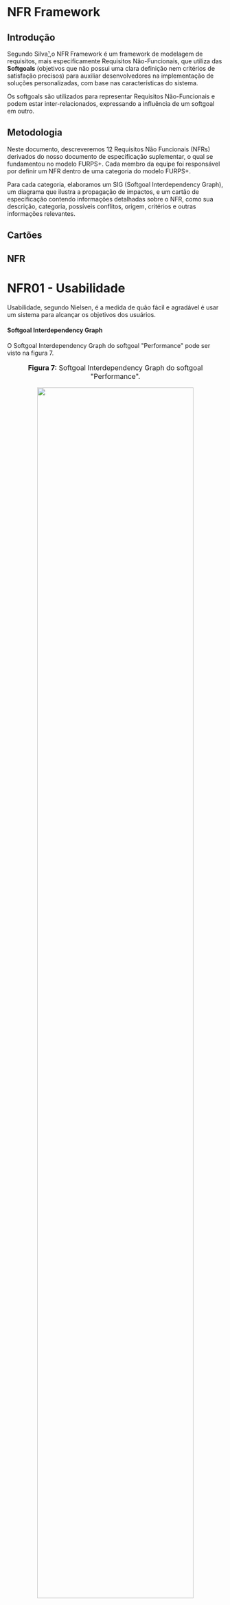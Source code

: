 # NFR Framework

## Introdução
Segundo Silva[¹](https://requisitos-de-software.github.io/2024.1-Consumidor.gov/Modelagem/Modelagem%20%C3%81gil/NFR/#referencias-bibliograficas),o NFR Framework é um framework de modelagem de requisitos, mais especificamente Requisitos Não-Funcionais, que utiliza das **Softgoals** (objetivos que não possui uma clara definição nem critérios de satisfação precisos) para auxiliar desenvolvedores na implementação de soluções personalizadas, com base nas características do sistema. 

Os softgoals são utilizados para representar Requisitos Não-Funcionais e podem estar inter-relacionados, expressando a influência de um softgoal em outro.

## Metodologia

Neste documento, descreveremos 12 Requisitos Não Funcionais (NFRs) derivados do nosso documento de especificação suplementar, o qual se fundamentou no modelo FURPS+. Cada membro da equipe foi responsável por definir um NFR dentro de uma categoria do modelo FURPS+.

Para cada categoria, elaboramos um SIG (Softgoal Interdependency Graph), um diagrama que ilustra a propagação de impactos, e um cartão de especificação contendo informações detalhadas sobre o NFR, como sua descrição, categoria, possíveis conflitos, origem, critérios e outras informações relevantes.

## Cartões

## NFR

# NFR01 - Usabilidade

Usabilidade, segundo Nielsen, é a medida de quão fácil e agradável é usar um sistema para alcançar os objetivos dos usuários.

#### Softgoal Interdependency Graph

O Softgoal Interdependency Graph do softgoal "Performance" pode ser visto na figura 7.

<div align="center">
<font size="3"><p style="text-align: center"><b>Figura 7:</b> Softgoal Interdependency Graph do softgoal "Performance".</p></font>

<img src="URL_DA_IMAGEM" style="width: 85%;">

<font size="3"><p style="text-align: center"><b>Fonte:</b> Seu Nome, Ano</p></font>
</div>

#### Propagação de Impactos

A propagação de impactos do softgoal "Performance" pode ser vista na figura 8.

<div align="center">
<font size="3"><p style="text-align: center"><b>Figura 8:</b> Propagação de impactos do softgoal "Performance"</p></font>

<img src="URL_DA_IMAGEM" style="width: 85%;">

<font size="3"><p style="text-align: center"><b>Fonte:</b> Seu Nome, Ano</p></font>
</div>

## Cartão de Especificação

Na tabela 1, temos o cartão de especificação do softgoal "Usabilidade".

<div align="center">
<p><b>Tabela 1:</b> Cartão de Especificação do Softgoal Usabilidade</p>
<table>
  <tr>
    <th>Tópico</th>
    <th>Informação</th>
  </tr>
  <tr>
    <td>ID do NFR</td>
    <td>NFR01</td>
  </tr>
  <tr>
    <td>Classificação</td>
    <td>Usabilidade</td>
  </tr>
  <tr>
    <td>Descrição</td>
    <td>O requisito "Usabilidade" refere-se à capacidade do sistema de entregar uma boa usabilidade para os usuários do aplicativo.</td>
  </tr>
  <tr>
    <td>Justificativa</td>
    <td>Uma boa Usabilidade é fundamental para garantir que os usuários possam utilizar o aplicativo com eficiência e garantir a satisfação do usuário, aumentando a acessibilidade e reduzindo erros.</td>
  </tr>
  <tr>
    <td>Origem do Requisito</td>
    <td>RNF2, RNF3, RNF4, RNF7, RNF8, RNF13, RNF18, RNF19</td>
  </tr>
  <tr>
    <td>Dependências</td>
    <td>Não foram identificadas restrições ou dependências específicas, mas a atualização da documentação deve ser planejada e coordenada com as versões do aplicativo.</td>
  </tr>
  <tr>
    <td>Prioridade</td>
    <td>O requisito de "Usabilidade" é de alta prioridade, uma vez que influencia diretamente a satisfação do usuário e a eficácia do aplicativo.</td>
  </tr>
  <tr>
    <td>Conflitos</td>
    <td>Não foram identificados conflitos.</td>
  </tr>
  <tr>
    <td>História</td>
    <td>26/05/2024</td>
  </tr>
</table>
<font size="3"><p style="text-align: center">Autor: CÉSAR, Julio. 2024</p></font>
</figure>

### NFR02 - Confiabilidade

Confiabilidade (Reliability) refere-se à capacidade do aplicativo de funcionar de forma consistente, estável e sem falhas, garantindo uma experiência positiva do usuário e a credibilidade do aplicativo.

#### Softgoal Interdependency Graph

O Softgoal Interdependency Graph do softgoal "Performance" pode ser visto na figura 7.

<div align="center">
<font size="3"><p style="text-align: center"><b>Figura 7:</b> Softgoal Interdependency Graph do softgoal "Performance".</p></font>

<img src="URL_DA_IMAGEM" style="width: 85%;">

<font size="3"><p style="text-align: center"><b>Fonte:</b> Seu Nome, Ano</p></font>
</div>

#### Propagação de Impactos

A propagação de impactos do softgoal "Performance" pode ser vista na figura 8.

<div align="center">
<font size="3"><p style="text-align: center"><b>Figura 8:</b> Propagação de impactos do softgoal "Performance"</p></font>

<img src="URL_DA_IMAGEM" style="width: 85%;">

<font size="3"><p style="text-align: center"><b>Fonte:</b> Seu Nome, Ano</p></font>
</div>

#### Cartão de Especificação
Na tabela 2, temos o cartão de especificação do softgoal "Confiabilidade".

<div align="center">
<p><b>Tabela 2:</b> Cartão de Especificação do Softgoal "Confiabilidade"</p>
<table>
  <tr>
    <th>Tópico</th>
    <th>Informação</th>
  </tr>
  <tr>
    <td>ID do NFR</td>
    <td>NFR02</td>
  </tr>
  <tr>
    <td>Classificação</td>
    <td>Confiabilidade</td>
  </tr>
  <tr>
    <td>Descrição</td>
    <td>O requisito "Confiabilidade" refere-se à capacidade do sistema de funcionar consistentemente, estável e sem falhas, garantindo uma experiência positiva do usuário e a credibilidade do aplicativo.</td>
  </tr>
  <tr>
    <td>Justificativa</td>
    <td>A Confiabilidade é fundamental para manter a satisfação do usuário, evitar interrupções inesperadas e garantir o funcionamento correto do aplicativo. Ela é essencial para a credibilidade do aplicativo.</td>
  </tr>
  <tr>
    <td>Origem do Requisito</td>
    <td><a href="https://requisitos-de-software.github.io/2023.2-Economia-DF/modelagem/especificacao-suplementar/">Especificação suplementar</a> e <a href="https://requisitos-de-software.github.io/2023.2-Economia-DF/elicitacao/requisitos-elicitados/">requisitos elicitados</a></td>
  </tr>
  <tr>
    <td>Dependências</td>
    <td>Não foram identificadas dependências específicas, mas a manutenção e atualização do aplicativo devem ser coordenadas com as versões lançadas.</td>
  </tr>
  <tr>
    <td>Prioridade</td>
    <td>O requisito de "Confiabilidade" é de alta prioridade devido ao seu impacto direto na satisfação do usuário e na credibilidade do aplicativo.</td>
  </tr>
  <tr>
    <td>Conflitos</td>
    <td>Não foi identificado nenhum conflito com outros requisitos.</td>
  </tr>
  <tr>
    <td>História</td>
    <td>26/05/2024</td>
  </tr>
</table>
</table>
<font size="3"><p style="text-align: center">Autor: CÉSAR, Julio. 2024</p></font>
</figure>

### NFR03 - Performance

Performance refere-se ao desempenho e tempo de resposta do sistema. É crucial que o sistema responda de maneira rápida e eficiente para garantir uma experiência satisfatória para o usuário. Na tabela 3 abaixo estão listados os requisitos não funcionais de performance do aplicativo.

#### Softgoal Interdependency Graph

O Softgoal Interdependency Graph do softgoal "Performance" pode ser visto na figura 7.

<div align="center">
<font size="3"><p style="text-align: center"><b>Figura 7:</b> Softgoal Interdependency Graph do softgoal "Performance".</p></font>

<img src="URL_DA_IMAGEM" style="width: 85%;">

<font size="3"><p style="text-align: center"><b>Fonte:</b> Seu Nome, Ano</p></font>
</div>

#### Propagação de Impactos

A propagação de impactos do softgoal "Performance" pode ser vista na figura 8.

<div align="center">
<font size="3"><p style="text-align: center"><b>Figura 8:</b> Propagação de impactos do softgoal "Performance"</p></font>

<img src="URL_DA_IMAGEM" style="width: 85%;">

<font size="3"><p style="text-align: center"><b>Fonte:</b> Seu Nome, Ano</p></font>
</div>

#### Cartão de Especificação

Na tabela 3, temos o cartão de especificação do softgoal "Performance".

<div align="center">
<p><b>Tabela 3:</b> Cartão de Especificação do Softgoal "Performance"</p>
<table>
  <tr>
    <th>Tópico</th>
    <th>Informação</th>
  </tr>
  <tr>
    <td>ID do NFR</td>
    <td>NFR03</td>
  </tr>
  <tr>
    <td>Classificação</td>
    <td>Performance</td>
  </tr>
  <tr>
    <td>Descrição</td>
    <td>Performance refere-se ao desempenho e tempo de resposta do sistema.</td>
  </tr>
  <tr>
    <td>Justificativa</td>
    <td>É crucial que o sistema responda de maneira rápida e eficiente para garantir uma experiência satisfatória para o usuário.</td>
  </tr>
  <tr>
    <td>Origem do Requisito</td>
    <td>Requisitos elicitados</td>
  </tr>
  <tr>
    <td>Dependências</td>
    <td>Não foram identificadas dependências específicas.</td>
  </tr>
  <tr>
    <td>Prioridade</td>
    <td>Alta prioridade, uma vez que influencia diretamente na satisfação do usuário.</td>
  </tr>
  <tr>
    <td>Conflitos</td>
    <td>Não foram identificados conflitos.</td>
  </tr>
  <tr>
    <td>História</td>
    <td>26/05/2024</td>
  </tr>
</table>
<font size="3"><p style="text-align: center">Autor: CÉSAR, Julio. 2024</p></font>
</figure>

### NFR04 - Suportabilidade

#### Cartão de Especificação

Na tabela 4, temos o cartão de especificação do softgoal "Suporte".

<div align="center">
<p><b>Tabela 4:</b> Cartão de Especificação do Softgoal "Suporte"</p>
<table>
  <tr>
    <th>Tópico</th>
    <th>Informação</th>
  </tr>
  <tr>
    <td>Identificador</td>
    <td>NFR04</td>
  </tr>
  <tr>
    <td>Classificação</td>
    <td>Suportabilidade</td>
  </tr>
  <tr>
    <td>Descrição</td>
    <td>O suporte de um sistema é relacionado ao nível de manutenção, configuração, compatibilidade e capacidade de expansão do sistema. Esses aspectos são cruciais para garantir que o sistema seja mantido, atualizado e capaz de atender às necessidades dos usuários.</td>
  </tr>
  <tr>
    <td>Justificativa</td>
    <td>É fundamental assegurar uma alta capacidade de suporte para garantir que o sistema permaneça funcional, seguro e eficiente ao longo do tempo. A manutenção adequada, a compatibilidade com diferentes dispositivos e sistemas operacionais, e a capacidade de expansão são aspectos essenciais para atender às demandas dos usuários e manter a relevância do sistema.</td>
  </tr>
  <tr>
    <td>Origem do Requisito</td>
    <td><a href="https://requisitos-de-software.github.io/2023.2-Economia-DF/modelagem/especificacao-suplementar/">Especificação suplementar</a> e <a href="https://requisitos-de-software.github.io/2023.2-Economia-DF/elicitacao/requisitos-elicitados/">requisitos elicitados</a></td>
  </tr>
  <tr>
    <td>Dependências</td>
    <td>Não foram identificadas restrições ou dependências específicas, mas a atualização da documentação deve ser planejada e coordenada com as versões do aplicativo.</td>
  </tr>
  <tr>
    <td>Prioridade</td>
    <td>O requisito de "Suporte" é de alta prioridade, para garantir a funcionalidade contínua e a relevância do sistema ao longo do tempo.</td>
  </tr>
  <tr>
    <td>Conflitos</td>
    <td>Não foi identificado nenhum conflito.</td>
  </tr>
  <tr>
    <td>História</td>
    <td>26/05/2024</td>
  </tr>
</table>
<font size="3"><p style="text-align: center"><b>Fonte:</b> <a href="https://github.com/gabrielrosa09">Gabriel Rosa</a>, 2023</p></font>
</div>

### NFR05 - Restrições de Design

#### Cartão de Especificação

Na tabela 8, temos o cartão de especificação do Softgoal "Restrições de Design".

<div align="center">
<p><b>Tabela 8:</b> Cartão de Especificação do Softgoal "Restrições de Design"</p>
<table>
  <tr>
    <th>Tópico</th>
    <th>Informação</th>
  </tr>
  <tr>
    <td>Identificador</td>
    <td>RNF05</td>
  </tr>
  <tr>
    <td>Classificação</td>
    <td>Restrições de Design</td>
  </tr>
  <tr>
    <td>Descrição</td>
    <td>O requisito "Restrições de Design" refere-se a limitações ou condições específicas que devem ser consideradas durante o processo de criação e desenvolvimento do aplicativo.</td>
  </tr>
  <tr>
    <td>Justificativa</td>
    <td>As Restrições de Design são fundamentais para garantir uma experiência de usuário coesa e consistente, seguindo padrões estabelecidos e mantendo uma identidade visual unificada.</td>
  </tr>
  <tr>
    <td>Origem do Requisito</td>
    <td>Especificação suplementar e requisitos elicitados</td>
  </tr>
  <tr>
    <td>Dependências</td>
    <td>Não foram identificadas restrições ou dependências específicas, mas a manutenção da documentação deve ser coordenada com as versões do aplicativo.</td>
  </tr>
  <tr>
    <td>Prioridade</td>
    <td>O requisito de "Restrições de Design" é de alta prioridade devido ao seu impacto direto na consistência visual e na experiência do usuário.</td>
  </tr>
  <tr>
    <td>Conflitos</td>
    <td>Não foi identificado nenhum conflito.</td>
  </tr>
  <tr>
    <td>História</td>
    <td>26/05/2024</td>
  </tr>
</table>
<font size="3"><p style="text-align: center">Autor: CÉSAR, Julio. 2024</p></font>
</figure>

## Referências Bibliográficas
[1] DA SILVA, Reinaldo Antônio. NFR4ES: Um Catálogo de Requisitos Não-Funcionais para Sistemas Embarcados, 2019. Disponível em: <https://aprender3.unb.br/pluginfile.php/2845051/mod_resource/content/2/DISSERTA%C3%87%C3%83O%20Reinaldo%20Ant%C3%B4nio%20da%20Silva.pdf> Acesso em: 23 de maio de 2024.

## Bibliografia

SERRANO, et al. Requisitos – Aula 17, 2024. Disponível em: <https://aprender3.unb.br/pluginfile.php/2845052/mod_resource/content/1/Requisitos%20-%20Aula%20019a.pdf>

YRJÖNEN, Anton; MERILLINA, Janne. Extending the NFR Framework with Measurable NonFunctional Requirements, 2009. Disponível em: <https://ceur-ws.org/Vol-553/paper2.pdf>

CASTRO, Jaelson. Requisitos Não-Funcionais, 2014. Disponível em: <https://www.cin.ufpe.br/~if716/arquivos20152/experimentoBruno/Aula2/Aula2-Parte2-NFR%20Framework.pdf>

## Histórico de Versão
| Versão | Data de execução | Data de revisão |  Descrição            | Autor(es)         | Revisor(es)  |
| :------: | :----------: | :--------: | :--------------------: | :-------------: | :----------: |
| `1.0` | 22/05/2024  | 23/05/2024 | Criação do artefato NFR Framework | [Henrique Galdino](https://github.com/hgaldino05) | [Igor Thiago](https://github.com/alladin-51) |

<div align="center">
<figcaption align="left">Tabela 1: Histórico de versões(Autor: GALDINO, Henrique. 2024)</figcaption>
</div>
<br/>